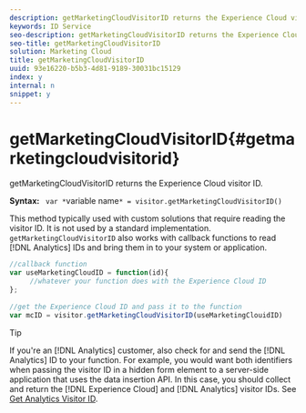 ```yaml
---
description: getMarketingCloudVisitorID returns the Experience Cloud visitor ID.
keywords: ID Service
seo-description: getMarketingCloudVisitorID returns the Experience Cloud visitor ID.
seo-title: getMarketingCloudVisitorID
solution: Marketing Cloud
title: getMarketingCloudVisitorID
uuid: 93e16220-b5b3-4d81-9189-30031bc15129
index: y
internal: n
snippet: y
---
```


# getMarketingCloudVisitorID{#getmarketingcloudvisitorid}

getMarketingCloudVisitorID returns the Experience Cloud visitor ID.

 **Syntax:** ` var *`variable name`* = visitor.getMarketingCloudVisitorID()`

This method typically used with custom solutions that require reading the visitor ID. It is not used by a standard implementation. `getMarketingCloudVisitorID` also works with callback functions to read [!DNL Analytics] IDs and bring them in to your system or application.

```js
//callback function 
var useMarketingCloudID = function(id){ 
     //whatever your function does with the Experience Cloud ID 
}; 
 
//get the Experience Cloud ID and pass it to the function 
var mcID = visitor.getMarketingCloudVisitorID(useMarketingClouidID)
```

>[!TIP]
>
>If you're an [!DNL Analytics] customer, also check for and send the [!DNL Analytics] ID to your function. For example, you would want both identifiers when passing the visitor ID in a hidden form element to a server-side application that uses the data insertion API. In this case, you should collect and return the [!DNL Experience Cloud] and [!DNL Analytics] visitor IDs. See [Get Analytics Visitor ID](../../mcvid-library/mcvid-get-set/mcvid-getanalyticsvisitorid.md).


